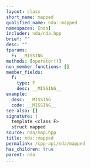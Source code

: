 ```yaml
---
layout: class
short_name: mapped
qualified_name: nda::mapped
namespaces: [nda]
includer: nda/nda.hpp
brief: ""
desc: ""
tparams:
  F: __MISSING__
methods: [operator()]
non_member_functions: []
member_fields:
  f:
    type: F
    desc: __MISSING__
example:
  desc: __MISSING__
  code: __MISSING__
see-also: []
signature: |
  template <class F>
  struct mapped
source: nda/map.hpp
title: nda::mapped
permalink: /cpp-api/nda/mapped
has_children: true
parent: nda
...
```


